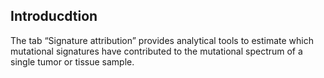 Introducdtion
-------------

The tab “Signature attribution” provides analytical tools to estimate
which mutational signatures have contributed to the mutational spectrum
of a single tumor or tissue sample.
